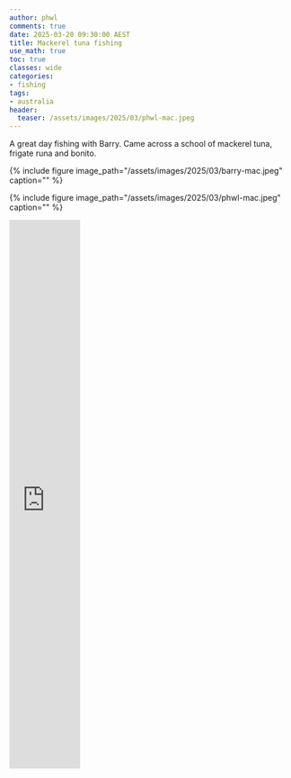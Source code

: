 ```yaml
---
author: phwl
comments: true
date: 2025-03-20 09:30:00 AEST
title: Mackerel tuna fishing
use_math: true
toc: true
classes: wide
categories:
- fishing
tags:
- australia
header:
  teaser: /assets/images/2025/03/phwl-mac.jpeg
---
```


A great day fishing with Barry. Came across a school of mackerel tuna, frigate runa and bonito.

{% include figure image_path="/assets/images/2025/03/barry-mac.jpeg" caption="" %}

{% include figure image_path="/assets/images/2025/03/phwl-mac.jpeg" caption="" %}

<iframe width="25%" height="25%"
src="https://www.youtube.com/embed/vVuhPHgFSWk?si=quh9ptBivOhgvJ3T"
title="YouTube video player"
frameborder="0"
allow="accelerometer; autoplay; clipboard-write; encrypted-media; gyroscope; picture-in-picture; web-share"
allowfullscreen></iframe>


